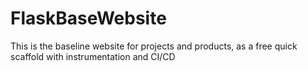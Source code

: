 # FlaskBaseWebsite
This is the baseline website for projects and products, as a free quick scaffold with instrumentation and CI/CD
